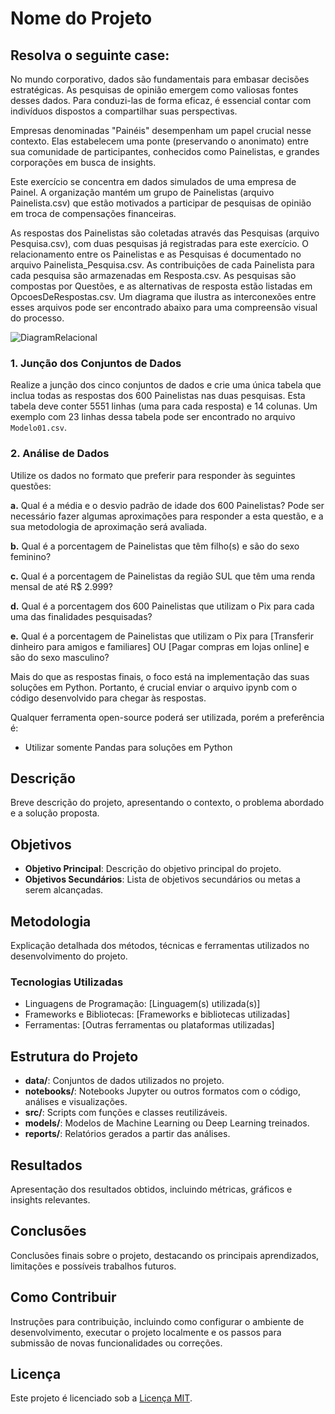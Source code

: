 # Nome do Projeto

## Resolva o seguinte case:

No mundo corporativo, dados são fundamentais para embasar decisões estratégicas. As pesquisas de opinião emergem como valiosas fontes desses dados. Para conduzi-las de forma eficaz, é essencial contar com indivíduos dispostos a compartilhar suas perspectivas.

Empresas denominadas "Painéis" desempenham um papel crucial nesse contexto. Elas estabelecem uma ponte (preservando o anonimato) entre sua comunidade de participantes, conhecidos como Painelistas, e grandes corporações em busca de insights.

Este exercício se concentra em dados simulados de uma empresa de Painel. A organização mantém um grupo de Painelistas (arquivo Painelista.csv) que estão motivados a participar de pesquisas de opinião em troca de compensações financeiras.

As respostas dos Painelistas são coletadas através das Pesquisas (arquivo Pesquisa.csv), com duas pesquisas já registradas para este exercício.
O relacionamento entre os Painelistas e as Pesquisas é documentado no arquivo Painelista_Pesquisa.csv. As contribuições de cada Painelista para cada pesquisa são armazenadas em Resposta.csv.
As pesquisas são compostas por Questões, e as alternativas de resposta estão listadas em OpcoesDeRespostas.csv.
Um diagrama que ilustra as interconexões entre esses arquivos pode ser encontrado abaixo para uma compreensão visual do processo.


![DiagramRelacional]([https://github.com/acenelio/assets/raw/main/sds1/web1.png](https://github.com/raulfbr/portifolio/blob/main/projeto01/data/DiagramaRelacional.png?raw=true))




### 1. Junção dos Conjuntos de Dados
Realize a junção dos cinco conjuntos de dados e crie uma única tabela que inclua todas as respostas dos 600 Painelistas nas duas pesquisas. Esta tabela deve conter 5551 linhas (uma para cada resposta) e 14 colunas. Um exemplo com 23 linhas dessa tabela pode ser encontrado no arquivo `Modelo01.csv`.

### 2. Análise de Dados
Utilize os dados no formato que preferir para responder às seguintes questões:

   **a.** Qual é a média e o desvio padrão de idade dos 600 Painelistas? Pode ser necessário fazer algumas aproximações para responder a esta questão, e a sua metodologia de aproximação será avaliada.

   **b.** Qual é a porcentagem de Painelistas que têm filho(s) e são do sexo feminino?

   **c.** Qual é a porcentagem de Painelistas da região SUL que têm uma renda mensal de até R$ 2.999?

   **d.** Qual é a porcentagem dos 600 Painelistas que utilizam o Pix para cada uma das finalidades pesquisadas?

   **e.** Qual é a porcentagem de Painelistas que utilizam o Pix para [Transferir dinheiro para amigos e familiares] OU [Pagar compras em lojas online] e são do sexo masculino?

Mais do que as respostas finais, o foco está na implementação das suas soluções em Python. Portanto, é crucial enviar o arquivo ipynb com o código desenvolvido para chegar às respostas.

Qualquer ferramenta open-source poderá ser utilizada, porém a preferência é:
- Utilizar somente Pandas para soluções em Python

## Descrição

Breve descrição do projeto, apresentando o contexto, o problema abordado e a solução proposta.

## Objetivos

- **Objetivo Principal**: Descrição do objetivo principal do projeto.
- **Objetivos Secundários**: Lista de objetivos secundários ou metas a serem alcançadas.

## Metodologia

Explicação detalhada dos métodos, técnicas e ferramentas utilizados no desenvolvimento do projeto.

### Tecnologias Utilizadas

- Linguagens de Programação: [Linguagem(s) utilizada(s)]
- Frameworks e Bibliotecas: [Frameworks e bibliotecas utilizadas]
- Ferramentas: [Outras ferramentas ou plataformas utilizadas]

## Estrutura do Projeto

- **data/**: Conjuntos de dados utilizados no projeto.
- **notebooks/**: Notebooks Jupyter ou outros formatos com o código, análises e visualizações.
- **src/**: Scripts com funções e classes reutilizáveis.
- **models/**: Modelos de Machine Learning ou Deep Learning treinados.
- **reports/**: Relatórios gerados a partir das análises.

## Resultados

Apresentação dos resultados obtidos, incluindo métricas, gráficos e insights relevantes.

## Conclusões

Conclusões finais sobre o projeto, destacando os principais aprendizados, limitações e possíveis trabalhos futuros.

## Como Contribuir

Instruções para contribuição, incluindo como configurar o ambiente de desenvolvimento, executar o projeto localmente e os passos para submissão de novas funcionalidades ou correções.

## Licença

Este projeto é licenciado sob a [Licença MIT](LICENSE).
